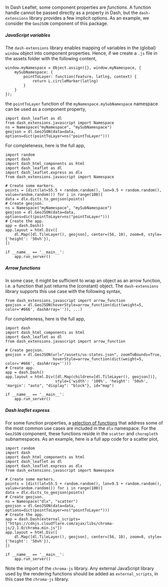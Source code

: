In Dash Leaflet, some component properties are *functions*. A function handle cannot be passed directly as a property in Dash, but the `dash-extensions` library provides a few implicit options. As an example, we consider the `GeoJSON` component of this package.

##### JavaScript variables

The `dash-extensions` library enables mapping of variables in the (global) `window` object into component properties.  Hence, if we create a `.js` file in the assets folder with the following content,

	window.myNamespace = Object.assign({}, window.myNamespace, {  
	    mySubNamespace: {  
	        pointToLayer: function(feature, latlng, context) {  
	            return L.circleMarker(latlng)  
	        }  
	    }  
	});

the `pointToLayer` function of the `myNamespace.mySubNamespace` namespace can be used as a component property,

    import dash_leaflet as dl
    from dash_extensions.javascript import Namespace
    ns = Namespace("myNamespace", "mySubNamespace")
    geojson = dl.GeoJSON(data=data, options=dict(pointToLayer=ns("pointToLayer")))

For completeness, here is the full app,

	import random  
	import dash  
	import dash_html_components as html  
	import dash_leaflet as dl  
	import dash_leaflet.express as dlx  
    from dash_extensions.javascript import Namespace

	# Create some markers.  
	points = [dict(lat=55.5 + random.random(), lon=9.5 + random.random(), value=random.random()) for i in range(100)]  
	data = dlx.dicts_to_geojson(points)  
	# Create geojson.  
    ns = Namespace("myNamespace", "mySubNamespace")
    geojson = dl.GeoJSON(data=data, options=dict(pointToLayer=ns("pointToLayer")))
	# Create the app.  
	app = dash.Dash()  
	app.layout = html.Div([  
	    dl.Map([dl.TileLayer(), geojson], center=(56, 10), zoom=8, style={'height': '50vh'}),  
	])  
	  
	if __name__ == '__main__':  
	    app.run_server()
	    
##### Arrow functions

In some case, it might be sufficient to wrap an object as an arrow function, i.e. a function that just returns the (constant) object. The `dash-extensions` library supports this use case with the following syntax,

    from dash_extensions.javascript import arrow_function
    geojson = dl.GeoJSON(hoverStyle=arrow_function(dict(weight=5, color='#666', dashArray='')), ...)

For completeness, here is the full app,

    import dash
    import dash_html_components as html
    import dash_leaflet as dl
    from dash_extensions.javascript import arrow_function
    
    # Create geojson.
    geojson = dl.GeoJSON(url="/assets/us-states.json", zoomToBounds=True,
                         hoverStyle=arrow_function(dict(weight=5, color='#666', dashArray='')))
    # Create app.
    app = dash.Dash()
    app.layout = html.Div([dl.Map(children=[dl.TileLayer(), geojson])],
                          style={'width': '100%', 'height': '50vh', 'margin': "auto", "display": "block"}, id="map")
    
    if __name__ == '__main__':
        app.run_server()

##### Dash leaflet express

For some function properties, a [selection of functions](https://github.com/thedirtyfew/dash-leaflet/blob/master/src/lib/express.js) that address some of the most common use cases are included in the `dlx` namespace. For the `GeoJSON` component, these functions reside in the `scatter` and `choropleth` subnamespaces. As an example, here is a full app code for a scatter plot,

    import random
    import dash
    import dash_html_components as html
    import dash_leaflet as dl
    import dash_leaflet.express as dlx
    from dash_extensions.javascript import Namespace
        
    # Create some markers.
    points = [dict(lat=55.5 + random.random(), lon=9.5 + random.random(), value=random.random()) for i in range(100)]
    data = dlx.dicts_to_geojson(points)
    # Create geojson.
    ns = Namespace("dlx", "scatter")
    geojson = dl.GeoJSON(data=data, options=dict(pointToLayer=ns("pointToLayer")))
    # Create the app.
    app = dash.Dash(external_scripts=["https://cdnjs.cloudflare.com/ajax/libs/chroma-js/2.1.0/chroma.min.js"])
    app.layout = html.Div([
        dl.Map([dl.TileLayer(), geojson], center=(56, 10), zoom=8, style={'height': '50vh'}),
    ])
    
    if __name__ == '__main__':
        app.run_server()

Note the import of the `chroma-js` library. Any external JavaScript library used by the rendering functions should be added as `external_scripts`, in this case the `chroma-js` library.